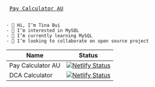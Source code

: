 <kbd> <br> [Pay Calculator AU](https://pay-calculator-au.netlify.app/) <br> </kbd>


```
- 👋 Hi, I’m Tina Bui
- 👀 I’m interested in MySQL
- 🌱 I’m currently learning MySQL
- 💞️ I’m looking to collaborate on open source project
```




| Name | Status |
| ------- | ------ |
| Pay Calculator AU |  [![Netlify Status](https://api.netlify.com/api/v1/badges/e562c8cf-ce0e-4c81-9c5a-386168deeeea/deploy-status)](https://app.netlify.com/sites/pay-calculator-au/deploys) |
| DCA Calculator    |  [![Netlify Status](https://api.netlify.com/api/v1/badges/3a1af803-8d31-46ae-9fa8-2c28bf63cd5b/deploy-status)](https://app.netlify.com/sites/dca-calc/deploys)          |

